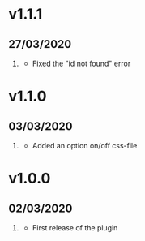 # v1.1.1
## 27/03/2020

1. [](#new)
    * Fixed the "id not found" error

# v1.1.0
## 03/03/2020

1. [](#new)
    * Added an option on/off css-file

# v1.0.0
## 02/03/2020

1. [](#new)
    * First release of the plugin
